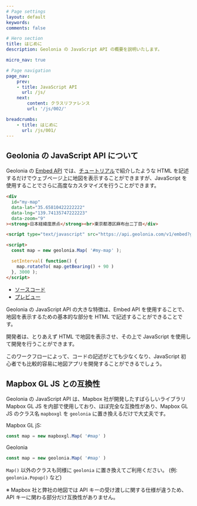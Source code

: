 ```yaml
---
# Page settings
layout: default
keywords:
comments: false

# Hero section
title: はじめに
description: Geolonia の JavaScript API の概要を説明いたします。

micro_nav: true

# Page navigation
page_nav:
    prev:
    - title: JavaScript API
      url: /js/
    next:
        content: クラスリファレンス
        url: '/js/002/'

breadcrumbs:
    - title: はじめに
      url: /js/001/
---
```


## Geolonia の JavaScript API について

Geolonia の [Embed API](/embed-api/) では、[チュートリアル](http://127.0.0.1:4000/tutorial/)で紹介したような HTML を記述するだけでウェブページ上に地図を表示することができますが、JavaScript を使用することでさらに高度なカスタマイズを行うことができます。

```html
<div
  id="my-map"
  data-lat="35.65810422222222"
  data-lng="139.74135747222223"
  data-zoom="9"
><strong>日本経緯度原点</strong><br>東京都港区麻布台二丁目</div>

<script type="text/javascript" src="https://api.geolonia.com/v1/embed?geolonia-api-key=YOUR-API-KEY"></script>

<script>
  const map = new geolonia.Map( '#my-map' );

  setInterval( function() {
    map.rotateTo( map.getBearing() + 90 )
  }, 3000 );
</script>
```

* [ソースコード](https://github.com/geolonia/docs.geolonia.com/blob/master/examples/9-1.html)
* [プレビュー](/examples/9-1.html)

Geolonia の JavaScript API の大きな特徴は、Embed API を使用することで、地図を表示するための基本的な部分を HTML で記述することができることです。

開発者は、とりあえず HTML で地図を表示させ、その上で JavaScript を使用して開発を行うことができます。

このワークフローによって、コードの記述がとても少なくなり、JavaScript 初心者でも比較的容易に地図アプリを開発することができるでしょう。

## Mapbox GL JS との互換性

Geolonia の JavaScript API は、Mapbox 社が開発したすばらしいライブラリ Mapbox GL JS を内部で使用しており、ほぼ完全な互換性があり、Mapbox GL JS のクラス名 `mapboxgl` を `geolonia` に置き換えるだけで大丈夫です。

Mapbox GL jS:

```javascript
const map = new mapboxgl.Map( '#map' )
```

Geolonia

```javascript
const map = new geolonia.Map( '#map' )
```

`Map()` 以外のクラスも同様に `geolonia` に置き換えてご利用ください。 (例: `geolonia.Popup()` など)

<div class="alert alert-danger">
※ Mapbox 社と弊社の地図では API キーの受け渡しに関する仕様が違うため、API キーに関わる部分だけ互換性がありません。
</div>
